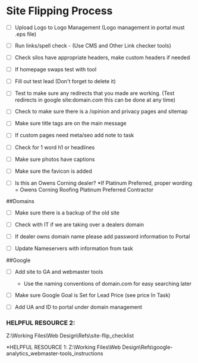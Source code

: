 # Site Flipping Process

- [ ]   Upload Logo to Logo Management   (Logo management in portal must .eps file)

- [ ] Run links/spell check - (Use CMS and Other Link checker tools)

- [ ] Check silos have appropriate headers, make custom headers if needed

- [ ] If homepage swaps test with tool

- [ ] Fill out test lead (Don't forget to delete it)

- [ ] Test to make sure any redirects that you made are working. (Test redirects in google site:domain.com this can be done at any time)

- [ ] Check to make sure there is a /opinion and privacy pages and sitemap

- [ ] Make sure title tags are on the main message

- [ ] If custom pages need meta/seo add note to task

- [ ] Check for 1 word h1 or headlines

- [ ] Make sure photos have captions

- [ ] Make sure the favicon is added

- [ ] Is this an Owens Corning dealer? *If Platinum Preferred, proper wording = Owens Corning Roofing Platinum Preferred Contractor

##Domains

- [ ] Make sure there is a backup of the old site

- [ ] Check with IT if we are taking over a dealers domain

- [ ] If dealer owns domain name please add password information to Portal

- [ ] Update Nameservers with information from task 


##Google

- [ ] Add site to GA and webmaster tools
   - Use the naming conventions of domain.com for easy searching later

- [ ] Make sure Google Goal is Set for Lead Price (see price In Task)

- [ ] Add UA and ID to portal under domain management



### HELPFUL RESOURCE 2: 
Z:\Working Files\Web Design\Refs\site-flip_checklist

*HELPFUL RESOURCE 1: 
Z:\Working Files\Web Design\Refs\google-analytics_webmaster-tools_instructions
